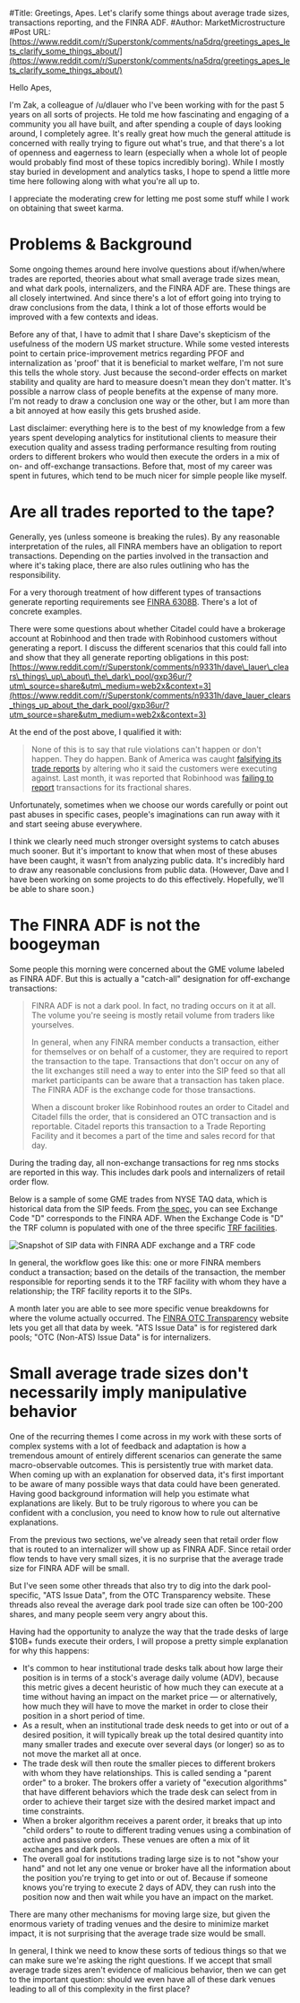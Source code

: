 #Title: Greetings, Apes. Let's clarify some things about average trade sizes, transactions reporting, and the FINRA ADF.
#Author: MarketMicrostructure
#Post URL: [https://www.reddit.com/r/Superstonk/comments/na5drq/greetings_apes_lets_clarify_some_things_about/](https://www.reddit.com/r/Superstonk/comments/na5drq/greetings_apes_lets_clarify_some_things_about/)


Hello Apes,

I'm Zak, a colleague of /u/dlauer who I've been working with for the past 5 years on all sorts of projects. He told me how fascinating and engaging of a community you all have built, and after spending a couple of days looking around, I completely agree. It's really great how much the general attitude is concerned with really trying to figure out what's true, and that there's a lot of openness and eagerness to learn (especially when a whole lot of people would probably find most of these topics incredibly boring). While I mostly stay buried in development and analytics tasks, I hope to spend a little more time here following along with what you're all up to.

I appreciate the moderating crew for letting me post some stuff while I work on obtaining that sweet karma.

# Problems & Background

Some ongoing themes around here involve questions about if/when/where trades are reported, theories about what small average trade sizes mean, and what dark pools, internalizers, and the FINRA ADF are. These things are all closely intertwined. And since there's a lot of effort going into trying to draw conclusions from the data, I think a lot of those efforts would be improved with a few contexts and ideas.

Before any of that, I have to admit that I share Dave's skepticism of the usefulness of the modern US market structure. While some vested interests point to certain price-improvement metrics regarding PFOF and internalization as 'proof' that it is beneficial to market welfare, I'm not sure this tells the whole story. Just because the second-order effects on market stability and quality are hard to measure doesn't mean they don't matter. It's possible a narrow class of people benefits at the expense of many more. I'm not ready to draw a conclusion one way or the other, but I am more than a bit annoyed at how easily this gets brushed aside.

Last disclaimer: everything here is to the best of my knowledge from a few years spent developing analytics for institutional clients to measure their execution quality and assess trading performance resulting from routing orders to different brokers who would then execute the orders in a mix of on- and off-exchange transactions. Before that, most of my career was spent in futures, which tend to be much nicer for simple people like myself.

# Are all trades reported to the tape?

Generally, yes (unless someone is breaking the rules). By any reasonable interpretation of the rules, all FINRA members have an obligation to report transactions. Depending on the parties involved in the transaction and where it's taking place, there are also rules outlining who has the responsibility. 

For a very thorough treatment of how different types of transactions generate reporting requirements see [FINRA 6308B](https://www.finra.org/rules-guidance/rulebooks/finra-rules/6380b). There's a lot of concrete examples.

There were some questions about whether Citadel could have a brokerage account at Robinhood and then trade with Robinhood customers without generating a report. I discuss the different scenarios that this could fall into and show that they all generate reporting obligations in this post: [https://www.reddit.com/r/Superstonk/comments/n9331h/dave\_lauer\_clears\_things\_up\_about\_the\_dark\_pool/gxp36ur/?utm\_source=share&utm\_medium=web2x&context=3](https://www.reddit.com/r/Superstonk/comments/n9331h/dave_lauer_clears_things_up_about_the_dark_pool/gxp36ur/?utm_source=share&utm_medium=web2x&context=3)

At the end of the post above, I qualified it with:

>None of this is to say that rule violations can't happen or don't happen. They do happen. Bank of America was caught [falsifying its trade reports](https://www.reuters.com/article/us-bankofamerica-new-york-settlement/bank-of-america-pays-42-million-fine-in-new-york-masking-probe-idUSKBN1GZ27H) by altering who it said the customers were executing against. Last month, it was reported that Robinhood was [failing to report](https://www.reuters.com/article/us-robinhood-regulation-tradereporting-e/exclusive-robinhood-failed-to-disclose-certain-trade-executions-to-public-feed-idUSKBN2BV0FZ) transactions for its fractional shares. 

Unfortunately, sometimes when we choose our words carefully or point out past abuses in specific cases, people's imaginations can run away with it and start seeing abuse everywhere. 

I think we clearly need much stronger oversight systems to catch abuses much sooner. But it's important to know that when most of these abuses have been caught, it wasn't from analyzing public data. It's incredibly hard to draw any reasonable conclusions from public data. (However, Dave and I have been working on some projects to do this effectively. Hopefully, we'll be able to share soon.)

# The FINRA ADF is not the boogeyman

Some people this morning were concerned about the GME volume labeled as FINRA ADF. But this is actually a "catch-all" designation for off-exchange transactions:

>FINRA ADF is not a dark pool. In fact, no trading occurs on it at all. The volume you're seeing is mostly retail volume from traders like yourselves.  
>  
>In general, when any FINRA member conducts a transaction, either for themselves or on behalf of a customer, they are required to report the transaction to the tape. Transactions that don't occur on any of the lit exchanges still need a way to enter into the SIP feed so that all market participants can be aware that a transaction has taken place. The FINRA ADF is the exchange code for those transactions.  
>  
>When a discount broker like Robinhood routes an order to Citadel and Citadel fills the order, that is considered an OTC transaction and is reportable. Citadel reports this transaction to a Trade Reporting Facility and it becomes a part of the time and sales record for that day.

During the trading day, all non-exchange transactions for reg nms stocks are reported in this way. This includes dark pools and internalizers of retail order flow. 

Below is a sample of some GME trades from NYSE TAQ data, which is historical data from the SIP feeds. From [the spec,](https://www.nyse.com/publicdocs/nyse/data/Daily_TAQ_Client_Spec_v3.0a.pdf) you can see Exchange Code "D" corresponds to the FINRA ADF. When the Exchange Code is "D" the TRF column is populated with one of the three specific [TRF facilities](https://www.finra.org/filing-reporting/trade-reporting-facility-trf).

![Snapshot of SIP data with FINRA ADF exchange and a TRF code](https://preview.redd.it/s5o4zdhdbjy61.png?width=799&format=png&auto=webp&s=138cca33b04e50133c239f9ba6634a2a7a627bc2)

In general, the workflow goes like this: one or more FINRA members conduct a transaction; based on the details of the transaction, the member responsible for reporting sends it to the TRF facility with whom they have a relationship; the TRF facility reports it to the SIPs.

A month later you are able to see more specific venue breakdowns for where the volume actually occurred. The [FINRA OTC Transparency](https://otctransparency.finra.org/otctransparency) website lets you get all that data by week. "ATS Issue Data" is for registered dark pools; "OTC (Non-ATS) Issue Data" is for internalizers.

# Small average trade sizes don't necessarily imply manipulative behavior

One of the recurring themes I come across in my work with these sorts of complex systems with a lot of feedback and adaptation is how a tremendous amount of entirely different scenarios can generate the same macro-observable outcomes. This is persistently true with market data. When coming up with an explanation for observed data, it's first important to be aware of many possible ways that data could have been generated. Having good background information will help you estimate what explanations are likely. But to be truly rigorous to where you can be confident with a conclusion, you need to know how to rule out alternative explanations.

From the previous two sections, we've already seen that retail order flow that is routed to an internalizer will show up as FINRA ADF. Since retail order flow tends to have very small sizes, it is no surprise that the average trade size for FINRA ADF will be small.

But I've seen some other threads that also try to dig into the dark pool-specific, "ATS Issue Data", from the OTC Transparency website. These threads also reveal the average dark pool trade size can often be 100-200 shares, and many people seem very angry about this.

Having had the opportunity to analyze the way that the trade desks of large $10B+ funds execute their orders, I will propose a pretty simple explanation for why this happens:

* It's common to hear institutional trade desks talk about how large their position is in terms of a stock's average daily volume (ADV), because this metric gives a decent heuristic of how much they can execute at a time without having an impact on the market price — or alternatively, how much they will have to move the market in order to close their position in a short period of time.
* As a result, when an institutional trade desk needs to get into or out of a desired position, it will typically break up the total desired quantity into many smaller trades and execute over several days (or longer) so as to not move the market all at once.
* The trade desk will then route the smaller pieces to different brokers with whom they have relationships. This is called sending a "parent order" to a broker. The brokers offer a variety of "execution algorithms" that have different behaviors which the trade desk can select from in order to achieve their target size with the desired market impact and time constraints.
* When a broker algorithm receives a parent order, it breaks that up into "child orders" to route to different trading venues using a combination of active and passive orders. These venues are often a mix of lit exchanges and dark pools.
* The overall goal for institutions trading large size is to not "show your hand" and not let any one venue or broker have all the information about the position you're trying to get into or out of. Because if someone knows you're trying to execute 2 days of ADV, they can rush into the position now and then wait while you have an impact on the market.

There are many other mechanisms for moving large size, but given the enormous variety of trading venues and the desire to minimize market impact, it is not surprising that the average trade size would be small.

In general, I think we need to know these sorts of tedious things so that we can make sure we're asking the right questions. If we accept that small average trade sizes aren't evidence of malicious behavior, then we can get to the important question: should we even have all of these dark venues leading to all of this complexity in the first place?